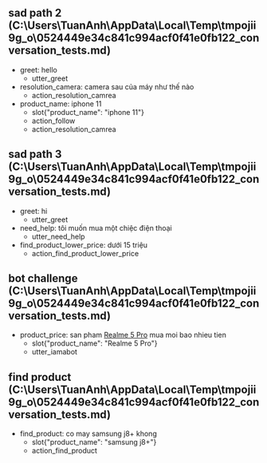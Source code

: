 ## sad path 2 (C:\Users\TuanAnh\AppData\Local\Temp\tmpojii9g_o\0524449e34c841c994acf0f41e0fb122_conversation_tests.md)
* greet: hello
    - utter_greet   <!-- predicted: action_greet -->
* resolution_camera: camera sau của máy như thế nào   <!-- predicted: ask_main_camera: camera sau của máy như thế nào -->
    - action_resolution_camrea   <!-- predicted: action_main_camera -->
* product_name: iphone 11   <!-- predicted: productName: [iphone 11](product_name) -->
    - slot{"product_name": "iphone 11"}
    - action_follow
    - action_resolution_camrea   <!-- predicted: action_listen -->


## sad path 3 (C:\Users\TuanAnh\AppData\Local\Temp\tmpojii9g_o\0524449e34c841c994acf0f41e0fb122_conversation_tests.md)
* greet: hi
    - utter_greet   <!-- predicted: action_greet -->
* need_help: tôi muốn mua một chiệc điện thoại
    - utter_need_help
* find_product_lower_price: dưới 15 triệu   <!-- predicted: find_product_lower_price: dưới [15 triệu](price) -->
    - action_find_product_lower_price


## bot challenge (C:\Users\TuanAnh\AppData\Local\Temp\tmpojii9g_o\0524449e34c841c994acf0f41e0fb122_conversation_tests.md)
* product_price: san pham [Realme 5 Pro](product_name) mua moi bao nhieu tien
    - slot{"product_name": "Realme 5 Pro"}
    - utter_iamabot   <!-- predicted: action_product_price -->


## find product (C:\Users\TuanAnh\AppData\Local\Temp\tmpojii9g_o\0524449e34c841c994acf0f41e0fb122_conversation_tests.md)
* find_product: co may samsung j8+ khong   <!-- predicted: screen_info: co may [samsung j8+](product_name) khong -->
    - slot{"product_name": "samsung j8+"}
    - action_find_product   <!-- predicted: action_custom_fallback -->



